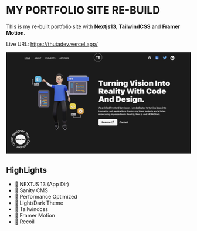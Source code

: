 # MY PORTFOLIO SITE RE-BUILD

This is my re-built portfolio site with **Nextjs13**, **TailwindCSS** and **Framer Motion**.

Live URL: <https://thutadev.vercel.app/>

![ThutaDev](/public/demo.png)

## HighLights

- 🚀 NEXTJS 13 (App Dir)
- 🚀 Sanity CMS
- 🚀 Performance Optimized
- 🚀 Light/Dark Theme
- 🚀 Tailwindcss
- 🚀 Framer Motion
- 🚀 Recoil

